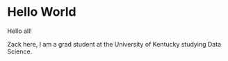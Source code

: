 # Hello World

Hello all!

Zack here, I am a grad student at the University
of Kentucky studying Data Science.
